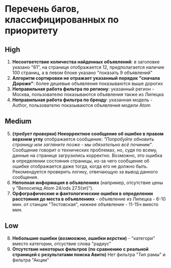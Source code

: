 # Перечень багов, классифицированных по приоритету


## High

1. **Несоответствие количества найденных объявлений**: в заголовке указано "61", на странице отображается 12, предполагается наличие 100 страниц, а в левом блоке указано "показать 9 объявлений" 
2. **Алгоритм сортировки не отражает указанный порядок "сначала Дороже"**: более дешевые объявления показываются выше дорогих
3. **Неправильная работа фильтра по региону**: указанный регион - Москва, пользователю показываются объявления также из Липецка
4. **Неправильная работа фильтра по бренду**: указанная модель - Author, пользователю показываются объявления модели Atom

## Medium
5. **(*требует проверки*) Некорректное сообщение об ошибке в правом верхнем углу** отображается сообщение: *"Попробуйте обновить страницу или загляните позже - мы обязательно всё починим"*.
Сообщение говорит о технических проблемах, но, судя по всему, данные на странице загрузились корректно.  Возможно, это ошибка в определении состояния страницы, из-за чего сообщение об ошибке отображается даже тогда, когда его не должно быть. Рекомендуется проверить логику, отвечающую за вывод данного сообщения.
6. **Неполная информация в объявлениях** (например, отсутствие цены у "Велосипед Atom 24/ods 27.5(эт)").  
7. **Орфографические и фактологические ошибки в определении расстояния до места в объявлениях** - объявление из Липецка - 6-10 мин. от станции "Тестовская", нижнее объявление - 11-15ч вместо мин.   

## Low

8. **Небольшие ошибки (*возмоожно, ошибки верстки*)** - "категори" вместо категории, отсуствие слова "радиус"  
9. **Отсутствие некоторых фильтров (по сравнению с реальной страницей с результатами поиска Авито)**  Нет фильтра "Тип рамы" и фильтра "Акции"